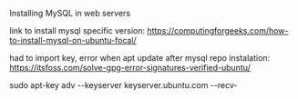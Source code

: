 Installing MySQL in web servers


link to install mysql specific version: https://computingforgeeks.com/how-to-install-mysql-on-ubuntu-focal/

had to import key, error when apt update after mysql repo instalation: https://itsfoss.com/solve-gpg-error-signatures-verified-ubuntu/

sudo apt-key adv --keyserver keyserver.ubuntu.com --recv- <pub key>
